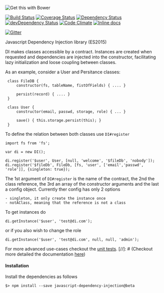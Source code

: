 ![Get this with Bower](https://camo.githubusercontent.com/06c5d22b7908c0c4928071ac314e75c3da29d750/687474703a2f2f62656e7363687761727a2e6769746875622e696f2f626f7765722d6261646765732f62616467654032782e706e67)

[![Build Status][travis-url]][travis-image] [![Coverage Status][coveralls-url]][coveralls-image] [![Dependency Status][depstat-image]][depstat-url] [![devDependency Status][depstat-dev-image]][depstat-dev-url] 
[![Code Climate][code-climate-url]][code-climate-image]
[![Inline docs](http://inch-ci.org/github/scaljeri/javascript-dependency-injection.svg?branch=master&style=flat-square)](http://inch-ci.org/github/scaljeri/javascript-dependency-injection)

[![Gitter](https://badges.gitter.im/Join%20Chat.svg)](https://gitter.im/scaljeri/javascript-dependency-injection?utm_source=badge&utm_medium=badge&utm_campaign=pr-badge)

Javascript Dependency Injection library (ES2015)

 DI makes classes accessible by a contract. Instances are created when requested and 
 dependencies are injected into the constructor, facilitating lazy initialization and 
 loose coupling between classes.
     
 As an example, consider a User and Persitance classes:
 
     class FileDB {
         constructor(fs, tableName, fistOfFields) { .... }
         
         persist(record) { .... }
     }
     
     class User {
         constructor(email, passwd, storage, role) { ... }
         
         save() { this.storage.persist(this); }
     }
 
 To define the relation between both classes use `DI#register`
 
    import fs from 'fs';
    
    var di = new DI();
    
    di.register('$user', User, [null, 'welcome', '$fileDb', 'nobody']);
    di.register('$fileDb', FileDb, [fs, 'user', ['email','passwd', 'role']], {singleton: true});
    
The 1st argument of `DI#register` is the name of the contract, the 2nd the class reference, the 3rd an array
of the constructor arguments and the last a config object. Currently ther config has only 2 options

    - singleton, it only create the instance once
    - notAClass, meaning that the reference is not a class
    
To get instances do
          
    di.getInstance('$user', 'test@di.com');
    
or if you also wish to change the role

    di.getInstance('$user', 'test@di.com', null, null, 'admin');

For more advanced use-cases checkout the [unit tests](https://github.com/scaljeri/javascript-dependency-injection/blob/master/test/di.spec.js).
[//]: # (Checkout more detailed the documentation [here](http://scaljeri.github.io/javascript-dependency-injection/classes/DI.html))

#### Installation ####

Install the dependencies as follows

    $> npm install --save javascript-dependency-injection@beta

[travis-url]: https://travis-ci.org/scaljeri/javascript-dependency-injection.png
[travis-image]: https://travis-ci.org/scaljeri/javascript-dependency-injection

[coveralls-url]: https://coveralls.io/repos/scaljeri/javascript-dependency-injection/badge.svg
[coveralls-image]: https://coveralls.io/r/scaljeri/javascript-dependency-injection

[depstat-url]: https://david-dm.org/scaljeri/javascript-dependency-injection
[depstat-image]: https://david-dm.org/scaljeri/javascript-dependency-injection.svg

[_depstat-dev-url]: https://david-dm.org/scaljeri/javascript-dependency-injection#info=devDependencies
[_depstat-dev-image]: https://david-dm.org/scaljeri/javascript-dependency-injection.svg#info=devDependencies

[depstat-dev-url]: https://david-dm.org/scaljeri/javascript-dependency-injection#info=devDependencies
[depstat-dev-image]: https://david-dm.org/scaljeri/javascript-dependency-injection/dev-status.svg

[code-climate-url]: https://codeclimate.com/github/scaljeri/javascript-dependency-injection/badges/gpa.svg
[code-climate-image]: https://codeclimate.com/github/scaljeri/javascript-dependency-injection
